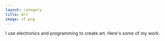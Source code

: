 ```yaml
---
layout: category
title: Art
image: sf.png
---
```


I use electronics and programming to create art. Here's some of my work.
